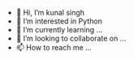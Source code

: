 - 👋 Hi, I’m kunal singh
- 👀 I’m interested in Python 
- 🌱 I’m currently learning ...
- 💞️ I’m looking to collaborate on ...
- 📫 How to reach me ...

<!---
kunal-unacademy/kunal-unacademy is a ✨ special ✨ repository because its `README.md` (this file) appears on your GitHub profile.
You can click the Preview link to take a look at your changes.
--->
